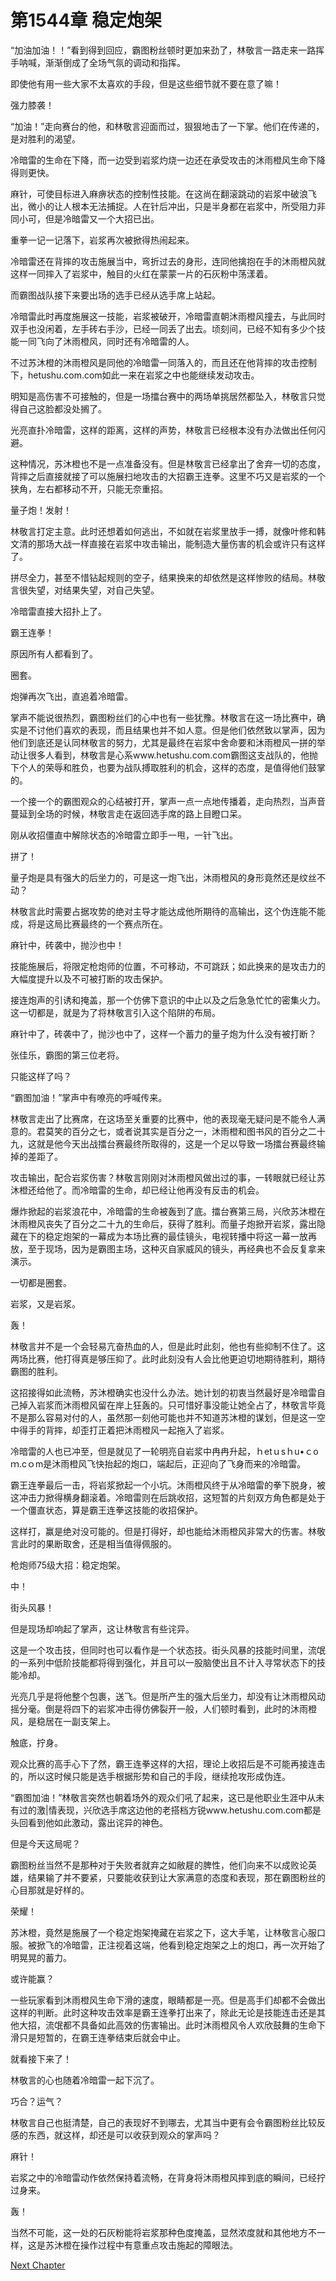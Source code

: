 # 第1544章 稳定炮架

“加油加油！！”看到得到回应，霸图粉丝顿时更加来劲了，林敬言一路走来一路挥手呐喊，渐渐倒成了全场气氛的调动和指挥。

即使他有用一些大家不太喜欢的手段，但是这些细节就不要在意了嘛！

强力膝袭！

“加油！”走向赛台的他，和林敬言迎面而过，狠狠地击了一下掌。他们在传递的，是对胜利的渴望。

冷暗雷的生命在下降，而一边受到岩浆灼烧一边还在承受攻击的沐雨橙风生命下降得则更快。

麻针，可使目标进入麻痹状态的控制性技能。在这尚在翻滚跳动的岩浆中破浪飞出，微小的让人根本无法捕捉。人在针后冲出，只是半身都在岩浆中，所受阻力非同小可，但是冷暗雷又一个大招已出。

重拳一记一记落下，岩浆再次被掀得热闹起来。

冷暗雷还在背摔的攻击施展当中，弯折过去的身形，连同他擒抱在手的沐雨橙风就这样一同摔入了岩浆中，触目的火红在蒙蒙一片的石灰粉中荡漾着。

而霸图战队接下来要出场的选手已经从选手席上站起。

冷暗雷此时再度施展这一技能，岩浆被破开，冷暗雷直朝沐雨橙风撞去，与此同时双手也没闲着，左手砖右手沙，已经一同丢了出去。顷刻间，已经不知有多少个技能一同飞向了沐雨橙风，同时还有冷暗雷的人。

不过苏沐橙的沐雨橙风是同他的冷暗雷一同落入的，而且还在他背摔的攻击控制下，hetushu.com.com如此一来在岩浆之中也能继续发动攻击。

明知是高伤害不可接触的，但是一场擂台赛中的两场单挑居然都坠入，林敬言只觉得自己这脸都没处搁了。

光亮直扑冷暗雷，这样的距离，这样的声势，林敬言已经根本没有办法做出任何闪避。

这种情况，苏沐橙也不是一点准备没有。但是林敬言已经拿出了舍弃一切的态度，背摔之后直接就接了可以施展扫地攻击的大招霸王连拳。这里不巧又是岩浆的一个狭角，左右都移动不开，只能无奈重招。

量子炮！发射！

林敬言打定主意。此时还想着如何逃出，不如就在岩浆里放手一搏，就像叶修和韩文清的那场大战一样直接在岩浆中攻击输出，能制造大量伤害的机会或许只有这样了。

拼尽全力，甚至不惜钻起规则的空子，结果换来的却依然是这样惨败的结局。林敬言很失望，对结果失望，对自己失望。

冷暗雷直接大招扑上了。

霸王连拳！

原因所有人都看到了。

圈套。

炮弹再次飞出，直追着冷暗雷。

掌声不能说很热烈，霸图粉丝们的心中也有一些犹豫。林敬言在这一场比赛中，确实是不讨他们喜欢的表现，而且结果也并不如人意。但是他们依然致以掌声，因为他们到底还是认同林敬言的努力，尤其是最终在岩浆中舍命要和沐雨橙风一拼的举动让很多人看到，林敬言是心系www.hetushu.com.com霸图这支战队的，他抛下个人的荣辱和胜负，也要为战队搏取胜利的机会，这样的态度，是值得他们鼓掌的。

一个接一个的霸图观众的心结被打开，掌声一点一点地传播着，走向热烈，当声音蔓延到全场的时候，林敬言走在返回选手席的路上目瞪口呆。

刚从收招僵直中解除状态的冷暗雷立即手一甩，一针飞出。

拼了！

量子炮是具有强大的后坐力的，可是这一炮飞出，沐雨橙风的身形竟然还是纹丝不动？

林敬言此时需要占据攻势的绝对主导才能达成他所期待的高输出，这个伪连能不能成，将是这局比赛最终的一个赛点所在。

麻针中，砖袭中，抛沙也中！

技能施展后，将限定枪炮师的位置，不可移动，不可跳跃；如此换来的是攻击力的大幅度提升以及不可被打断的攻击保护。

接连炮声的引诱和掩盖，那一个仿佛下意识的中止以及之后急急忙忙的密集火力。这一切都是，就是为了将林敬言引入这个陷阱的布局。

麻针中了，砖袭中了，抛沙也中了，这样一个蓄力的量子炮为什么没有被打断？

张佳乐，霸图的第三位老将。

只能这样了吗？

“霸图加油！”掌声中有嘹亮的呼喊传来。

林敬言走出了比赛席，在这场至关重要的比赛中，他的表现毫无疑问是不能令人满意的。君莫笑的百分之七，或者说其实是百分之一，沐雨橙和图书风的百分之二十九，这就是他今天出战擂台赛最终所取得的，这是一个足以导致一场擂台赛最终输掉的差距了。

攻击输出，配合岩浆伤害？林敬言刚刚对沐雨橙风做出过的事，一转眼就已经让苏沐橙还给他了。而冷暗雷的生命，却已经让他再没有反击的机会。

爆炸掀起的岩浆浪花中，冷暗雷的生命被轰到了底。擂台赛第三局，兴欣苏沐橙在沐雨橙风丧失了百分之二十九的生命后，获得了胜利。而量子炮掀开岩浆，露出隐藏在下的稳定炮架的一幕成为本场比赛的最佳镜头，电视转播中将这一幕一放再放，至于现场，因为是霸图主场，这种灭自家威风的镜头，再经典也不会反复拿来演示。

一切都是圈套。

岩浆，又是岩浆。

轰！

林敬言并不是一个会轻易亢奋热血的人，但是此时此刻，他也有些抑制不住了。这两场比赛，他打得真是够压抑了。此时此刻没有人会比他更迫切地期待胜利，期待霸图的胜利。

这招接得如此流畅，苏沐橙确实也没什么办法。她计划的初衷当然最好是冷暗雷自己掉入岩浆而沐雨橙风留在岸上狂轰的。只可惜好事没能让她全占了，林敬言毕竟不是那么容易对付的人，虽然那一刻他可能也并不知道苏沐橙的谋划，但是这一空中得手的背摔，却歪打正着把沐雨橙风一起拖入了岩浆。

冷暗雷的人也已冲至，但是就见了一轮明亮自岩浆中冉冉升起，ｈetｕsｈu•ｃoｍ.cｏm是沐雨橙风飞快抬起的炮口，端起后，正迎向了飞身而来的冷暗雷。

霸王连拳最后一击，将岩浆掀起一个小坑。沐雨橙风终于从冷暗雷的拳下脱身，被这冲击力掀得横身翻滚着。冷暗雷则在后跳收招，这短暂的片刻双方角色都是处于一个僵直状态，算是霸王连拳这技能的收招保护。

这样打，赢是绝对没可能的。但是打得好，却也能给沐雨橙风非常大的伤害。林敬言此时的果断取舍，还是相当值得佩服的。

枪炮师75级大招：稳定炮架。

中！

街头风暴！

但是现场却响起了掌声，这让林敬言有些诧异。

这是一个攻击技，但同时也可以看作是一个状态技。街头风暴的技能时间里，流氓的一系列中低阶技能都将得到强化，并且可以一股脑使出且不计入寻常状态下的技能冷却。

光亮几乎是将他整个包裹，送飞。但是所产生的强大后坐力，却没有让沐雨橙风动摇分毫。倒是将四下的岩浆冲击得仿佛裂开一般，人们顿时看到，此时的沐雨橙风，是稳居在一副支架上。

触底，拧身。

观众比赛的高手心下了然，霸王连拳这样的大招，理论上收招后是不可能再接连击的，所以这时候只能是选手根据形势和自己的手段，继续抢攻形成伪连。

“霸图加油！”林敬言突然也朝着场外的观众们吼了起来，这已是他职业生涯中从未有过的激|情表现，兴欣选手席这边他的老搭档方锐www.hetushu.com.com都是头回看到他如此激动，露出诧异的神色。

但是今天这局呢？

霸图粉丝当然不是那种对于失败者就弃之如敝屣的脾性，他们向来不以成败论英雄，结果输了并不要紧，只要能收获到让大家满意的态度和表现，那在霸图粉丝的心目那就是好样的。

荣耀！

苏沐橙，竟然是施展了一个稳定炮架掩藏在岩浆之下，这大手笔，让林敬言心服口服。被掀飞的冷暗雷，正注视着这端，他看到稳定炮架之上的炮口，再一次开始了明晃晃的蓄力。

或许能赢？

一些玩家看到沐雨橙风生命下滑的速度，眼睛都是一亮。但是高手们却都不会做出这样的判断。此时这种攻击效率是霸王连拳打出来了，除此无论是技能连击还是其他大招，流氓都不具备如此高效的伤害输出。此时沐雨橙风令人欢欣鼓舞的生命下滑只是短暂的，在霸王连拳结束后就会中止。

就看接下来了！

林敬言的心也随着冷暗雷一起下沉了。

巧合？运气？

林敬言自己也挺清楚，自己的表现好不到哪去，尤其当中更有会令霸图粉丝比较反感的东西，就这样，却还是可以收获到观众的掌声吗？

麻针！

岩浆之中的冷暗雷动作依然保持着流畅，在背身将沐雨橙风摔到底的瞬间，已经拧过身来。

轰！

当然不可能，这一处的石灰粉能将岩浆那种色度掩盖，显然浓度就和其他地方不一样，这是苏沐橙在操作过程中有意重点攻击施起的障眼法。



[Next Chapter](%E7%AC%AC1545%E7%AB%A0%20%E8%B7%9D%E7%A6%BB.md)